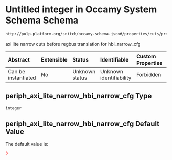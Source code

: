 # Untitled integer in Occamy System Schema Schema

```txt
http://pulp-platform.org/snitch/occamy.schema.json#/properties/cuts/properties/periph_axi_lite_narrow_hbi_narrow_cfg
```

axi lite narrow cuts before regbus translation for hbi_narrow_cfg

| Abstract            | Extensible | Status         | Identifiable            | Custom Properties | Additional Properties | Access Restrictions | Defined In                                                       |
| :------------------ | :--------- | :------------- | :---------------------- | :---------------- | :-------------------- | :------------------ | :--------------------------------------------------------------- |
| Can be instantiated | No         | Unknown status | Unknown identifiability | Forbidden         | Allowed               | none                | [occamy.schema.json*](occamy.schema.json "open original schema") |

## periph_axi_lite_narrow_hbi_narrow_cfg Type

`integer`

## periph_axi_lite_narrow_hbi_narrow_cfg Default Value

The default value is:

```json
3
```
